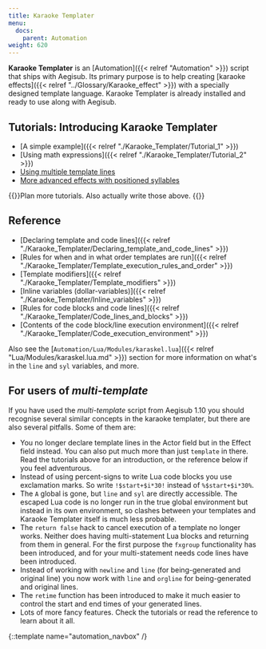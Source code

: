 ```yaml
---
title: Karaoke Templater
menu:
  docs:
    parent: Automation
weight: 620
---
```


**Karaoke Templater** is an [Automation]({{< relref "Automation" >}}) script that ships with Aegisub. Its
primary purpose is to help creating [karaoke effects]({{< relref "../Glossary/Karaoke_effect" >}})
with a specially designed template language. Karaoke Templater is already
installed and ready to use along with Aegisub.

## Tutorials: Introducing Karaoke Templater  ##
* [A simple example]({{< relref "./Karaoke_Templater/Tutorial_1" >}})
* [Using math expressions]({{< relref "./Karaoke_Templater/Tutorial_2" >}})
* [Using multiple template lines](#)
* [More advanced effects with positioned syllables](#)

{{<todo>}}Plan more tutorials. Also actually write those above. {{</todo>}}

## Reference  ##
* [Declaring template and code lines]({{< relref "./Karaoke_Templater/Declaring_template_and_code_lines" >}})
* [Rules for when and in what order templates are run]({{< relref "./Karaoke_Templater/Template_execution_rules_and_order" >}})
* [Template modifiers]({{< relref "./Karaoke_Templater/Template_modifiers" >}})
* [Inline variables (dollar-variables)]({{< relref "./Karaoke_Templater/Inline_variables" >}})
* [Rules for code blocks and code lines]({{< relref "./Karaoke_Templater/Code_lines_and_blocks" >}})
* [Contents of the code block/line execution environment]({{< relref "./Karaoke_Templater/Code_execution_environment" >}})

Also see the [`Automation/Lua/Modules/karaskel.lua`]({{< relref "Lua/Modules/karaskel.lua.md" >}}) section for more
information on what's in the `line` and `syl` variables, and more.

## For users of _multi-template_  ##
If you have used the _multi-template_ script from Aegisub 1.10 you should
recognise several similar concepts in the karaoke templater, but there are also
several pitfalls. Some of them are:

* You no longer declare template lines in the Actor field but in the Effect
  field instead. You can also put much more than just `template` in there. Read
  the tutorials above for an introduction, or the reference below if you feel
  adventurous.
* Instead of using percent-signs to write Lua code blocks you use exclamation
  marks. So write `!$start+$i*30!` instead of `%$start+$i*30%`.
* The `A` global is gone, but `line` and `syl` are directly accessible. The
  escaped Lua code is no longer run in the true global environment but instead
  in its own environment, so clashes between your templates and Karaoke
  Templater itself is much less probable.
* The `return false` hack to cancel execution of a template no longer works.
  Neither does having multi-statement Lua blocks and returning from them in
  general. For the first purpose the `fxgroup` functionality has been
  introduced, and for your multi-statement needs code lines have been
  introduced.
* Instead of working with `newline` and `line` (for being-generated and
  original line) you now work with `line` and `orgline` for being-generated and
  original lines.
* The `retime` function has been introduced to make it much easier to control
  the start and end times of your generated lines.
* Lots of more fancy features. Check the tutorials or read the reference to
  learn about it all.

{::template name="automation_navbox" /}
